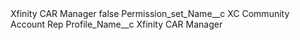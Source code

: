 <?xml version="1.0" encoding="UTF-8"?>
<CustomMetadata xmlns="http://soap.sforce.com/2006/04/metadata" xmlns:xsi="http://www.w3.org/2001/XMLSchema-instance" xmlns:xsd="http://www.w3.org/2001/XMLSchema">
    <label>Xfinity CAR Manager</label>
    <protected>false</protected>
    <values>
        <field>Permission_set_Name__c</field>
        <value xsi:type="xsd:string">XC Community Account Rep</value>
    </values>
    <values>
        <field>Profile_Name__c</field>
        <value xsi:type="xsd:string">Xfinity CAR Manager</value>
    </values>
</CustomMetadata>
